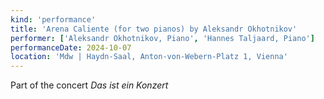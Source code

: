 ```yaml
---
kind: 'performance'
title: 'Arena Caliente (for two pianos) by Aleksandr Okhotnikov'
performer: ['Aleksandr Okhotnikov, Piano', 'Hannes Taljaard, Piano']
performanceDate: 2024-10-07
location: 'Mdw | Haydn-Saal, Anton-von-Webern-Platz 1, Vienna'
---
```

Part of the concert *Das ist ein Konzert*